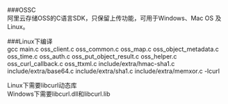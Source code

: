 ﻿###OSSC  
阿里云存储OSS的C语言SDK，只保留上传功能，可用于Windows、Mac OS 及 Linux。

###Linux下编译  
gcc main.c oss_client.c oss_common.c oss_map.c oss_object_metadata.c oss_time.c oss_auth.c oss_put_object_result.c oss_helper.c oss_curl_callback.c oss_ttxml.c include/extra/hmac-sha1.c include/extra/base64.c include/extra/sha1.c include/extra/memxor.c -lcurl  

Linux下需要libcurl动态库  
Windows下需要libcurl.dll和libcurl.lib
